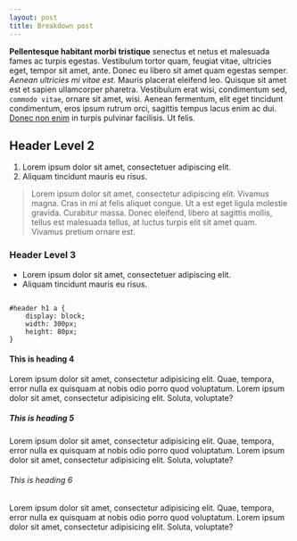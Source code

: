 ```yaml
---
layout: post
title: Breakdown post
---
```


<p><strong>Pellentesque habitant morbi tristique</strong> senectus et netus et malesuada fames ac turpis egestas. Vestibulum tortor quam, feugiat vitae, ultricies eget, tempor sit amet, ante. Donec eu libero sit amet quam egestas semper. <em>Aenean ultricies mi vitae est.</em> Mauris placerat eleifend leo. Quisque sit amet est et sapien ullamcorper pharetra. Vestibulum erat wisi, condimentum sed, <code>commodo vitae</code>, ornare sit amet, wisi. Aenean fermentum, elit eget tincidunt condimentum, eros ipsum rutrum orci, sagittis tempus lacus enim ac dui. <a href="#">Donec non enim</a> in turpis pulvinar facilisis. Ut felis.</p>

<h2>Header Level 2</h2>

<ol>
   <li>Lorem ipsum dolor sit amet, consectetuer adipiscing elit.</li>
   <li>Aliquam tincidunt mauris eu risus.</li>
</ol>

<blockquote><p>Lorem ipsum dolor sit amet, consectetur adipiscing elit. Vivamus magna. Cras in mi at felis aliquet congue. Ut a est eget ligula molestie gravida. Curabitur massa. Donec eleifend, libero at sagittis mollis, tellus est malesuada tellus, at luctus turpis elit sit amet quam. Vivamus pretium ornare est.</p></blockquote>

<h3>Header Level 3</h3>

<ul>
   <li>Lorem ipsum dolor sit amet, consectetuer adipiscing elit.</li>
   <li>Aliquam tincidunt mauris eu risus.</li>
</ul>

<pre><code>
#header h1 a {
	display: block;
	width: 300px;
	height: 80px;
}
</code></pre>

<h4>This is heading 4</h4>
<p>Lorem ipsum dolor sit amet, consectetur adipisicing elit. Quae, tempora, error nulla ex quisquam at nobis odio porro quod voluptatum. Lorem ipsum dolor sit amet, consectetur adipisicing elit. Soluta, voluptate?</p>

<h5>This is heading 5</h5>
<p>Lorem ipsum dolor sit amet, consectetur adipisicing elit. Quae, tempora, error nulla ex quisquam at nobis odio porro quod voluptatum. Lorem ipsum dolor sit amet, consectetur adipisicing elit. Soluta, voluptate?</p>

<h6>This is heading 6</h6>
<p>Lorem ipsum dolor sit amet, consectetur adipisicing elit. Quae, tempora, error nulla ex quisquam at nobis odio porro quod voluptatum. Lorem ipsum dolor sit amet, consectetur adipisicing elit. Soluta, voluptate?</p>